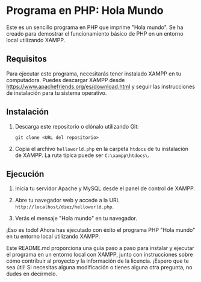 
# Programa en PHP: Hola Mundo

Este es un sencillo programa en PHP que imprime "Hola mundo". Se ha creado para demostrar el funcionamiento básico de PHP en un entorno local utilizando XAMPP.

## Requisitos

Para ejecutar este programa, necesitarás tener instalado XAMPP en tu computadora. Puedes descargar XAMPP desde https://www.apachefriends.org/es/download.html y seguir las instrucciones de instalación para tu sistema operativo.

## Instalación

1. Descarga este repositorio o clónalo utilizando Git:
   ```
   git clone <URL del repositorio>
   ```

2. Copia el archivo `helloworld.php` en la carpeta `htdocs` de tu instalación de XAMPP. La ruta típica puede ser `C:\xampp\htdocs\`.

## Ejecución

1. Inicia tu servidor Apache y MySQL desde el panel de control de XAMPP.

2. Abre tu navegador web y accede a la URL `http://localhost/diez/helloworld.php`.

3. Verás el mensaje "Hola mundo" en tu navegador.

¡Eso es todo! Ahora has ejecutado con éxito el programa PHP "Hola mundo" en tu entorno local utilizando XAMPP.




Este README.md proporciona una guía paso a paso para instalar y ejecutar el programa en un entorno local con XAMPP, junto con instrucciones sobre cómo contribuir al proyecto y la información de la licencia. ¡Espero que te sea útil! Si necesitas alguna modificación o tienes alguna otra pregunta, no dudes en decírmelo.